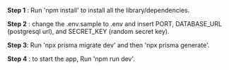 **Step 1** : Run 'npm install' to install all the library/dependencies.

**Step 2** : change the .env.sample to .env and insert PORT, DATABASE_URL (postgresql url), and SECRET_KEY (random secret key).

**Step 3**: Run 'npx prisma migrate dev' and then 'npx prisma generate'.

**Step 4** : to start the app, Run 'npm run dev'.
